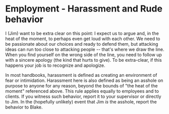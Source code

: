 # Employment - Harassment and Rude behavior

I (Jim) want to be extra clear on this point: I expect us to argue and, in the heat of the moment, to perhaps even get loud with each other. We need to be passionate about our choices and ready to defend them, but attacking ideas can run too close to attacking people -- that's where we draw the line. When you find yourself on the wrong side of the line, you need to follow up with a sincere apology (the kind that hurts to give). To be extra-clear, if this happens your job is to recognize and apologize.

In most handbooks, harassment is defined as creating an environment of fear or intimidation. Harassment here is also defined as being an asshole on purpose to anyone for any reason, beyond the bounds of "the heat of the moment" referenced above. This rule applies equally to employees and to clients. If you witness such behavior, report it to your supervisor or directly to Jim. In the (hopefully unlikely) event that Jim _is_ the asshole, report the behavior to Blake.
